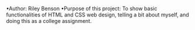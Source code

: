 •Author: Riley Benson
•Purpose of this project: To show basic functionalities of HTML and CSS web design, telling a bit about myself, and doing this as a college assignment.